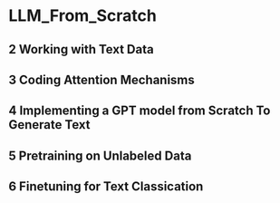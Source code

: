 # LLM_From_Scratch
## 2 Working with Text Data
## 3 Coding Attention Mechanisms
## 4 Implementing a GPT model from Scratch To Generate Text
## 5 Pretraining on Unlabeled Data
## 6 Finetuning for Text Classi cation
